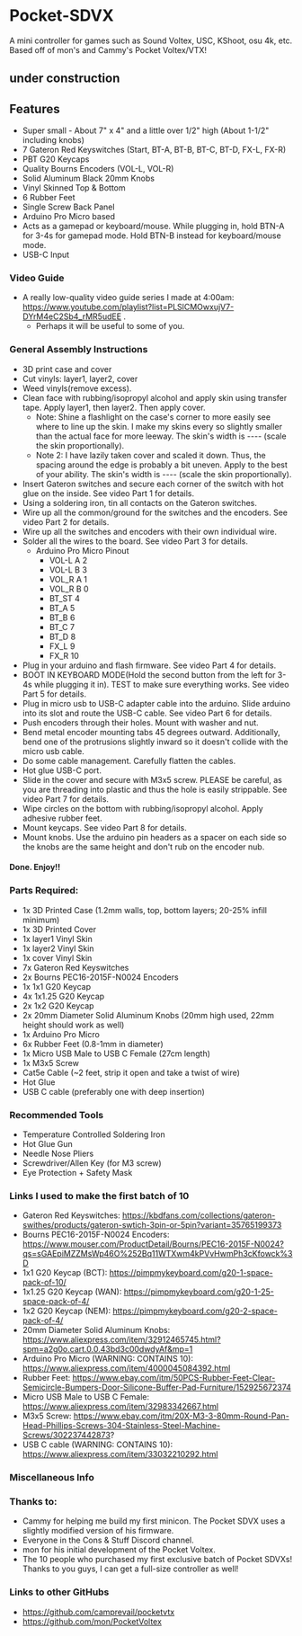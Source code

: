 # Pocket-SDVX
A mini controller for games such as Sound Voltex, USC, KShoot, osu 4k, etc.  Based off of mon's and Cammy's Pocket Voltex/VTX!

## under construction

## Features
- Super small - About 7" x 4" and a little over 1/2" high (About 1-1/2" including knobs)
- 7 Gateron Red Keyswitches (Start, BT-A, BT-B, BT-C, BT-D, FX-L, FX-R)
- PBT G20 Keycaps
- Quality Bourns Encoders (VOL-L, VOL-R)
- Solid Aluminum Black 20mm Knobs
- Vinyl Skinned Top & Bottom
- 6 Rubber Feet
- Single Screw Back Panel
- Arduino Pro Micro based
- Acts as a gamepad or keyboard/mouse.  While plugging in, hold BTN-A for 3-4s for gamepad mode.  Hold BTN-B instead for keyboard/mouse mode.
- USB-C Input

### Video Guide
- A really low-quality video guide series I made at 4:00am: https://www.youtube.com/playlist?list=PLSlCMOwxujV7-DYrM4eC2Sb4_rMR5udEE .
  - Perhaps it will be useful to some of you.

### General Assembly Instructions
- 3D print case and cover
- Cut vinyls: layer1, layer2, cover
- Weed vinyls(remove excess).
- Clean face with rubbing/isopropyl alcohol and apply skin using transfer tape.  Apply layer1, then layer2.  Then apply cover.
  - Note: Shine a flashlight on the case's corner to more easily see where to line up the skin.  I make my skins every so slightly smaller than the actual face for more leeway.  The skin's width is ---- (scale the skin proportionally).
  - Note 2: I have lazily taken cover and scaled it down.  Thus, the spacing around the edge is probably a bit uneven.  Apply to the best of your ability.  The skin's width is ---- (scale the skin proportionally).
- Insert Gateron switches and secure each corner of the switch with hot glue on the inside.  See video Part 1 for details.
- Using a soldering iron, tin all contacts on the Gateron switches.
- Wire up all the common/ground for the switches and the encoders.  See video Part 2 for details.
- Wire up all the switches and encoders with their own individual wire.
- Solder all the wires to the board.  See video Part 3 for details.
  - Arduino Pro Micro Pinout
    - VOL-L A 2
    - VOL-L B 3
    - VOL_R A 1
    - VOL_R B 0
    - BT_ST   4
    - BT_A    5
    - BT_B    6
    - BT_C    7
    - BT_D    8
    - FX_L    9
    - FX_R    10
- Plug in your arduino and flash firmware.  See video Part 4 for details.
- BOOT IN KEYBOARD MODE(Hold the second button from the left for 3-4s while plugging it in).  TEST to make sure everything works.  See video Part 5 for details.
- Plug in micro usb to USB-C adapter cable into the arduino.  Slide arduino into its slot and route the USB-C cable.  See video Part 6 for details.
- Push encoders through their holes.  Mount with washer and nut.
- Bend metal encoder mounting tabs 45 degrees outward.  Additionally, bend one of the protrusions slightly inward so it doesn't collide with the micro usb cable.
- Do some cable management.  Carefully flatten the cables.
- Hot glue USB-C port.
- Slide in the cover and secure with M3x5 screw.  PLEASE be careful, as you are threading into plastic and thus the hole is easily strippable.  See video Part 7 for details.
- Wipe circles on the bottom with rubbing/isopropyl alcohol.  Apply adhesive rubber feet.
- Mount keycaps.  See video Part 8 for details.
- Mount knobs.  Use the arduino pin headers as a spacer on each side so the knobs are the same height and don't rub on the encoder nub.
#### Done.  Enjoy!!

### Parts Required:
- 1x 3D Printed Case (1.2mm walls, top, bottom layers; 20-25% infill minimum)
- 1x 3D Printed Cover
- 1x layer1 Vinyl Skin
- 1x layer2 Vinyl Skin
- 1x cover Vinyl Skin
- 7x Gateron Red Keyswitches
- 2x Bourns PEC16-2015F-N0024 Encoders
- 1x 1x1 G20 Keycap
- 4x 1x1.25 G20 Keycap
- 2x 1x2 G20 Keycap
- 2x 20mm Diameter Solid Aluminum Knobs (20mm high used, 22mm height should work as well)
- 1x Arduino Pro Micro
- 6x Rubber Feet (0.8-1mm in diameter)
- 1x Micro USB Male to USB C Female (27cm length)
- 1x M3x5 Screw
- Cat5e Cable (~2 feet, strip it open and take a twist of wire)
- Hot Glue
- USB C cable (preferably one with deep insertion)

### Recommended Tools
- Temperature Controlled Soldering Iron
- Hot Glue Gun
- Needle Nose Pliers
- Screwdriver/Allen Key (for M3 screw)
- Eye Protection + Safety Mask

### Links I used to make the first batch of 10
- Gateron Red Keyswitches: https://kbdfans.com/collections/gateron-swithes/products/gateron-swtich-3pin-or-5pin?variant=35765199373
- Bourns PEC16-2015F-N0024 Encoders: https://www.mouser.com/ProductDetail/Bourns/PEC16-2015F-N0024?qs=sGAEpiMZZMsWp46O%252Bq11WTXwm4kPVvHwmPh3cKfowck%3D
- 1x1 G20 Keycap (BCT): https://pimpmykeyboard.com/g20-1-space-pack-of-10/
- 1x1.25 G20 Keycap (WAN): https://pimpmykeyboard.com/g20-1-25-space-pack-of-4/
- 1x2 G20 Keycap (NEM): https://pimpmykeyboard.com/g20-2-space-pack-of-4/
- 20mm Diameter Solid Aluminum Knobs: https://www.aliexpress.com/item/32912465745.html?spm=a2g0o.cart.0.0.43bd3c00dwdyAf&mp=1
- Arduino Pro Micro (WARNING: CONTAINS 10): https://www.aliexpress.com/item/4000045084392.html
- Rubber Feet: https://www.ebay.com/itm/50PCS-Rubber-Feet-Clear-Semicircle-Bumpers-Door-Silicone-Buffer-Pad-Furniture/152925672374
- Micro USB Male to USB C Female: https://www.aliexpress.com/item/32983342667.html
- M3x5 Screw: https://www.ebay.com/itm/20X-M3-3-80mm-Round-Pan-Head-Phillips-Screws-304-Stainless-Steel-Machine-Screws/302237442873?
- USB C cable (WARNING: CONTAINS 10): https://www.aliexpress.com/item/33032210292.html

### Miscellaneous Info

### Thanks to:
- Cammy for helping me build my first minicon.  The Pocket SDVX uses a slightly modified version of his firmware.
- Everyone in the Cons & Stuff Discord channel.
- mon for his initial development of the Pocket Voltex.
- The 10 people who purchased my first exclusive batch of Pocket SDVXs!  Thanks to you guys, I can get a full-size controller as well!

### Links to other GitHubs
- https://github.com/camprevail/pocketvtx
- https://github.com/mon/PocketVoltex
